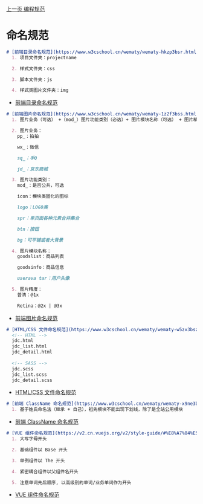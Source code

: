 [上一页 编程规范](编程规范.md)

# 命名规范
``` md
# [前端目录命名规范](https://www.w3cschool.cn/wematy/wematy-hkzp3bsr.html)
  1. 项目文件夹：projectname

  2. 样式文件夹：css

  3. 脚本文件夹：js

  4. 样式类图片文件夹：img
```
-  [前端目录命名规范](https://www.w3cschool.cn/wematy/wematy-hkzp3bsr.html)

``` md
# [前端图片命名规范](https://www.w3cschool.cn/wematy/wematy-1z2f3bss.html)
  1. 图片业务（可选） +（mod_）图片功能类别（必选）+ 图片模块名称（可选） + 图片精度（可选）

  2. 图片业务：
    pp_：拍拍

    wx_：微信

    sq_：手Q

    jd_：京东商城

  3. 图片功能类别：
    mod_：是否公共，可选

    icon：模块类固化的图标

    logo：LOGO类

    spr：单页面各种元素合并集合

    btn：按钮

    bg：可平铺或者大背景

  4. 图片模块名称：
    goodslist：商品列表

    goodsinfo：商品信息

    userava tar：用户头像

  5. 图片精度：
    普清：@1x

    Retina：@2x | @3x
```
-  [前端图片命名规范](https://www.w3cschool.cn/wematy/wematy-1z2f3bss.html)

``` md
# [HTML/CSS 文件命名规范](https://www.w3cschool.cn/wematy/wematy-w5zx3bsz.html)
  <!-- HTML -->
  jdc.html
  jdc_list.html
  jdc_detail.html
  ​
  <!-- SASS -->
  jdc.scss
  jdc_list.scss
  jdc_detail.scss
```
-  [HTML/CSS 文件命名规范](https://www.w3cschool.cn/wematy/wematy-w5zx3bsz.html)

``` md
# [前端 ClassName 命名规范](https://www.w3cschool.cn/wematy/wematy-x9ne3bt0.html)
  1. 基于姓氏命名法（继承 + 自己），祖先模块不能出现下划线，除了是全站公用模块
```
-  [前端 ClassName 命名规范](https://www.w3cschool.cn/wematy/wematy-x9ne3bt0.html)

``` md
# [VUE 组件命名规范](https://v2.cn.vuejs.org/v2/style-guide/#%E8%A7%84%E5%88%99%E5%BD%92%E7%B1%BB)
  1. 大写字母开头

  2. 基础组件以 Base 开头

  3. 单例组件以 The 开头

  4. 紧密耦合组件以父组件名开头

  5. 注意单词先后顺序, 以高级别的单词/业务单词作为开头
```
-  [VUE 组件命名规范](https://v2.cn.vuejs.org/v2/style-guide/#%E8%A7%84%E5%88%99%E5%BD%92%E7%B1%BB)